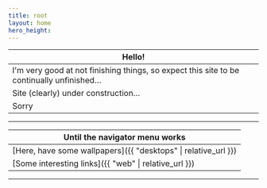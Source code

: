 ```yaml
---
title: root
layout: home
hero_height: 
---
```

| Hello!                                                       |
| ------------------------------------------------------------ |
| I'm very good at not finishing things, so expect this site to be continually unfinished… |
| Site (clearly) under construction…                           |
| Sorry                                                        |

---

| Until the navigator menu works                               |
| ------------------------------------------------------------ |
| [Here, have some wallpapers]({{ "desktops" \| relative_url }}) |
| [Some interesting links]({{ "web" \| relative_url }})        |

---

